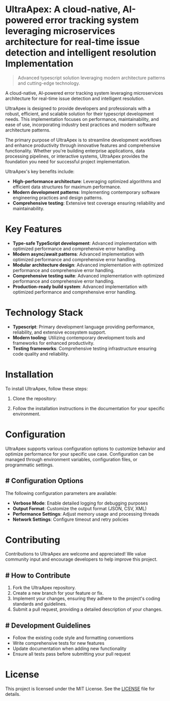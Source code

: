 <!-- fallback_UltraApex_20250802100116_66306 -->

# UltraApex: A cloud-native, AI-powered error tracking system leveraging microservices architecture for real-time issue detection and intelligent resolution Implementation
> Advanced typescript solution leveraging modern architecture patterns and cutting-edge technology.

A cloud-native, AI-powered error tracking system leveraging microservices architecture for real-time issue detection and intelligent resolution.

UltraApex is designed to provide developers and professionals with a robust, efficient, and scalable solution for their typescript development needs. This implementation focuses on performance, maintainability, and ease of use, incorporating industry best practices and modern software architecture patterns.

The primary purpose of UltraApex is to streamline development workflows and enhance productivity through innovative features and comprehensive functionality. Whether you're building enterprise applications, data processing pipelines, or interactive systems, UltraApex provides the foundation you need for successful project implementation.

UltraApex's key benefits include:

* **High-performance architecture**: Leveraging optimized algorithms and efficient data structures for maximum performance.
* **Modern development patterns**: Implementing contemporary software engineering practices and design patterns.
* **Comprehensive testing**: Extensive test coverage ensuring reliability and maintainability.

# Key Features

* **Type-safe TypeScript development**: Advanced implementation with optimized performance and comprehensive error handling.
* **Modern async/await patterns**: Advanced implementation with optimized performance and comprehensive error handling.
* **Modular architecture design**: Advanced implementation with optimized performance and comprehensive error handling.
* **Comprehensive testing suite**: Advanced implementation with optimized performance and comprehensive error handling.
* **Production-ready build system**: Advanced implementation with optimized performance and comprehensive error handling.

# Technology Stack

* **Typescript**: Primary development language providing performance, reliability, and extensive ecosystem support.
* **Modern tooling**: Utilizing contemporary development tools and frameworks for enhanced productivity.
* **Testing frameworks**: Comprehensive testing infrastructure ensuring code quality and reliability.

# Installation

To install UltraApex, follow these steps:

1. Clone the repository:


2. Follow the installation instructions in the documentation for your specific environment.

# Configuration

UltraApex supports various configuration options to customize behavior and optimize performance for your specific use case. Configuration can be managed through environment variables, configuration files, or programmatic settings.

## # Configuration Options

The following configuration parameters are available:

* **Verbose Mode**: Enable detailed logging for debugging purposes
* **Output Format**: Customize the output format (JSON, CSV, XML)
* **Performance Settings**: Adjust memory usage and processing threads
* **Network Settings**: Configure timeout and retry policies

# Contributing

Contributions to UltraApex are welcome and appreciated! We value community input and encourage developers to help improve this project.

## # How to Contribute

1. Fork the UltraApex repository.
2. Create a new branch for your feature or fix.
3. Implement your changes, ensuring they adhere to the project's coding standards and guidelines.
4. Submit a pull request, providing a detailed description of your changes.

## # Development Guidelines

* Follow the existing code style and formatting conventions
* Write comprehensive tests for new features
* Update documentation when adding new functionality
* Ensure all tests pass before submitting your pull request

# License

This project is licensed under the MIT License. See the [LICENSE](https://github.com/Muramatsuu/UltraApex/blob/main/LICENSE) file for details.
